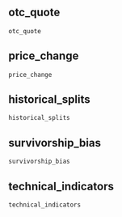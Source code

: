 ## otc\_quote
```@docs
otc_quote
```

## price\_change
```@docs
price_change
```

## historical\_splits
```@docs
historical_splits
```

## survivorship\_bias
```@docs
survivorship_bias
```

## technical\_indicators
```@docs
technical_indicators
```